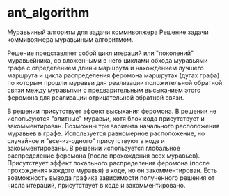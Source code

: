 # ant_algorithm
Муравьиный алгоритм для задачи коммивояжера
Решение задачи коммивояжера муравьиным алгоритмом.

Решение представляет собой цикл итераций или "поколений" муравьейника, со вложенными в него циклами обхода муравьями графа с определением длины маршрута и нахождением лучшего маршрута и цикла распределения феромона маршрутах (дугах графа) по которым прошли муравьи для реализации положительной обратной связи между муравьями с предварительным высыханием этого феромона для реализации отрицательной обратной связи.

В решении присутствует эффект высыхания феромона.
В решении не используются "элитные" муравьи, хотя блок кода присутствует и закомментирован.
Возможны три варианта начального расположения муравьев в графе. Используется равномерное расположение, но случайное и "все-из-одного" присутствуют в коде и закомментированы.
В решении используется глобальное распределение феромона (после прохождения всех муравьев).
Присутствует эффект локального распределения феромона (после прохождения каждого муравья) в коде, но он закомментирован.
Есть возможность вывода графика зависимости полученного решения от числа итераций, присутствует в коде и закомментировано.
